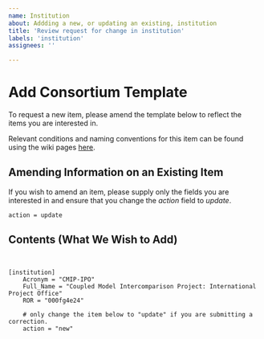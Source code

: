 ```yaml
---
name: Institution
about: Addding a new, or updating an existing, institution
title: 'Review request for change in institution'
labels: 'institution'
assignees: ''

---
```


# Add Consortium Template

To request a new item, please amend the template below to reflect the items you are interested in.

Relevant conditions and naming conventions for this item can be found using the wiki pages [here]().

## Amending Information on an Existing Item

If you wish to amend an item, please supply only the fields you are interested in and ensure that you change the *action* field to *update*.

``` action = update ```

<!---  info 

We are trialing the addition of new components using the configuration file format. 
To use this, please fill out the template below, keeping the spacing and indentation of the file.

--->

## Contents (What We Wish to Add)



``` configfile


[institution]
    Acronym = "CMIP-IPO"
    Full_Name = "Coupled Model Intercomparison Project: International Project Office"
    ROR = "000fg4e24"
    
    # only change the item below to "update" if you are submitting a correction. 
    action = "new"


```

